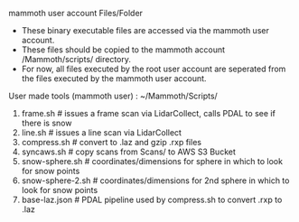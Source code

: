 mammoth user account Files/Folder
- These binary executable files are accessed via the mammoth user account.
- These files should be copied to the mammoth account /Mammoth/scripts/ directory.
- For now, all files executed by the root user account are seperated from the
    files executed by the mammoth user account.

User made tools (mammoth user) : ~/Mammoth/Scripts/  
1. frame.sh                # issues a frame scan via LidarCollect, calls PDAL to see if there is snow  
2. line.sh                 # issues a line scan via LidarCollect  
3. compress.sh             # convert to .laz and gzip .rxp files  
4. syncaws.sh              # copy scans from Scans/ to AWS S3 Bucket  
5. snow-sphere.sh          # coordinates/dimensions for sphere in which to look for snow points  
6. snow-sphere-2.sh        # coordinates/dimensions for 2nd sphere in which to look for snow points  
7. base-laz.json           # PDAL pipeline used by compress.sh to convert .rxp to .laz  
